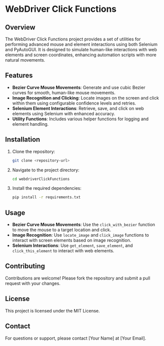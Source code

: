# WebDriver Click Functions

## Overview
The WebDriver Click Functions project provides a set of utilities for performing advanced mouse and element interactions using both Selenium and PyAutoGUI. It is designed to simulate human-like interactions with web elements and screen coordinates, enhancing automation scripts with more natural movements.

## Features
- **Bezier Curve Mouse Movements**: Generate and use cubic Bezier curves for smooth, human-like mouse movements.
- **Image Recognition and Clicking**: Locate images on the screen and click within them using configurable confidence levels and retries.
- **Selenium Element Interactions**: Retrieve, save, and click on web elements using Selenium with enhanced accuracy.
- **Utility Functions**: Includes various helper functions for logging and element handling.

## Installation
1. Clone the repository:
   ```bash
   git clone <repository-url>
   ```
2. Navigate to the project directory:
   ```bash
   cd webdriverClickFunctions
   ```
3. Install the required dependencies:
   ```bash
   pip install -r requirements.txt
   ```

## Usage
- **Bezier Curve Mouse Movements**: Use the `click_with_bezier` function to move the mouse to a target location and click.
- **Image Recognition**: Use `locate_image` and `click_image` functions to interact with screen elements based on image recognition.
- **Selenium Interactions**: Use `get_element`, `save_element`, and `click_this_element` to interact with web elements.

## Contributing
Contributions are welcome! Please fork the repository and submit a pull request with your changes.

## License
This project is licensed under the MIT License.

## Contact
For questions or support, please contact [Your Name] at [Your Email].
